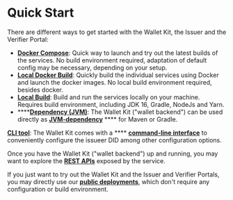 # Quick Start

There are different ways to get started with the Wallet Kit, the Issuer and the Verifier Portal:

* [**Docker Compose**](docker-compose.md): Quick way to launch and try out the latest builds of the services. No build environment required, adaptation of default config may be necessary, depending on your setup.
* [**Local Docker Build**](local-build/#docker-build): Quickly build the individual services using Docker and launch the docker images. No local build environment required, besides docker.
* [**Local Build**](local-build/#local-build): Build and run the services locally on your machine. Requires build environment, including JDK 16, Gradle, NodeJs and Yarn.
* ****[**Dependency (JVM)**](dependency-jvm.md): The Wallet Kit ("wallet backend") can be used directly as [**JVM-dependency**](dependency-jvm.md) **** for Maven or Gradle.&#x20;

[**CLI tool**](../cli.md): The Wallet Kit comes with a **** [**command-line interface**](../cli.md) to conveniently configure the issueer DID among other configuration options.

Once you have the Wallet Kit ("wallet backend") up and running, you may want to explore the [**REST APIs**](../rest-apis.md) exposed by the service.

If you just want to try out the Wallet Kit and the Issuer and Verifier Portals, you may directly use our [**public deployments**](../public-deployments.md), which don't require any configuration or build environment.

